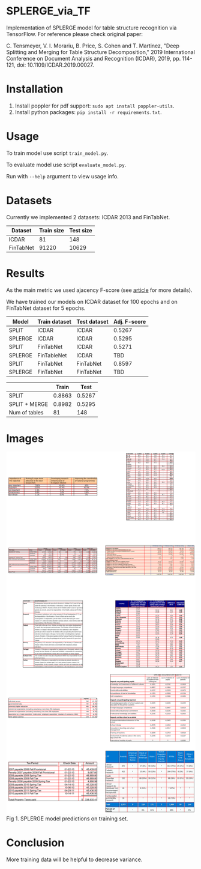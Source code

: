 # SPLERGE_via_TF
Implementation of SPLERGE model for table structure recognition via TensorFlow. For reference please check original paper: 

C. Tensmeyer, V. I. Morariu, B. Price, S. Cohen and T. Martinez, "Deep Splitting and Merging for Table Structure Decomposition," 2019 International Conference on Document Analysis and Recognition (ICDAR), 2019, pp. 114-121, doi: 10.1109/ICDAR.2019.00027.

# Installation

1. Install poppler for pdf support: `sudo apt install poppler-utils`.
2. Install python packages: `pip install -r requirements.txt`.

# Usage
To train model use script `train_model.py`.

To evaluate model use script `evaluate_model.py`.

Run with `--help` argument to view usage info.

# Datasets

Currently we implemented 2 datasets: ICDAR 2013 and FinTabNet. 

|Dataset|Train size|Test size|
|-|-|-|
|ICDAR|81|148|
|FinTabNet|91220|10629|

# Results

As the main metric we used ajacency F-score (see [article](https://www.researchgate.net/publication/233954637_A_Methodology_for_Evaluating_Algorithms_for_Table_Understanding_in_PDF_Documents) for more details).

We have trained our models on ICDAR dataset for 100 epochs and on FinTabNet dataset for 5 epochs.

|Model|Train dataset|Test dataset|Adj. F-score|
|-|-|-|-|
|SPLIT|ICDAR|ICDAR|0.5267|
|SPLERGE|ICDAR|ICDAR|0.5295|
|SPLIT|FinTabNet|ICDAR|0.5271|
|SPLERGE|FinTableNet|ICDAR|TBD|
|SPLIT|FinTabNet|FinTabNet|0.8597|
|SPLERGE|FinTabNet|FinTabNet|TBD|

|                   | Train          | Test   |
| ----------------- | ---------------|--------|
| SPLIT             | 0.8863         | 0.5267 |
| SPLIT + MERGE     | 0.8982         | 0.5295 |
| Num of tables     | 81             | 148    |

# Images

![](images/merge_model_predictions.png)
Fig 1. SPLERGE model predictions on training set.

# Conclusion

More training data will be helpful to decrease variance.
